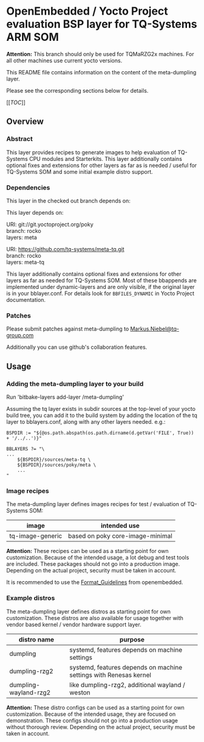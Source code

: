 # OpenEmbedded / Yocto Project evaluation BSP layer for TQ-Systems ARM SOM

**Attention:** This branch should only be used for TQMaRZG2x machines. For all
other machines use current yocto versions.

This README file contains information on the content of the meta-dumpling layer.

Please see the corresponding sections below for details.

[[_TOC_]]

## Overview

### Abstract

This layer provides recipes to generate images to help evaluation of
TQ-Systems CPU modules and Starterkits. This layer additionally contains
optional fixes and extensions for other layers as far as is needed / useful
for TQ-Systems SOM and some initial example distro support.

### Dependencies

This layer in the checked out branch depends on:

This layer depends on:

  URI: git://git.yoctoproject.org/poky  
  branch: rocko  
  layers: meta  

  URI: https://github.com/tq-systems/meta-tq.git  
  branch: rocko  
  layers: meta-tq  

This layer additionally contains optional fixes and extensions for other layers
as far as needed for TQ-Systems SOM. Most of these bbappends are implemented
under dynamic-layers and are only visible, if the original layer is in your
bblayer.conf. For details look for `BBFILES_DYNAMIC` in Yocto Project
documentation.

### Patches

Please submit patches against meta-dumpling to Markus.Niebel@tq-group.com

Additionally you can use github's collaboration features.

## Usage

### Adding the meta-dumpling layer to your build

Run 'bitbake-layers add-layer <path-to-meta-dumpling>/meta-dumpling'

Assuming the tq layer exists in subdir sources at the top-level of your
yocto build tree, you can add it to the build system by adding the
location of the tq layer to bblayers.conf, along with any
other layers needed. e.g.:

```
BSPDIR := "${@os.path.abspath(os.path.dirname(d.getVar('FILE', True)) + '/../..')}"

BBLAYERS ?= "\
...
    ${BSPDIR}/sources/meta-tq \
    ${BSPDIR}/sources/poky/meta \
    ...
"
```

### Image recipes

The meta-dumpling layer defines images recipes for test / evaluation of
TQ-Systems SOM:

| image                  | intended use                                                  |
| ---------------------- | ------------------------------------------------------------- |
| tq-image-generic       | based on poky core-image-minimal                              |

**Attention:** These recipes can be used as a starting point for own customization.
Because of the intended usage, a lot debug and test tools are included.
These packages should not go into a production image. Depending on the actual
project, security must be taken in account.

It is recommended to use the [Format_Guidelines](https://www.openembedded.org/wiki/Styleguide#Format_Guidelines)
from openembedded.

### Example distros

The meta-dumpling layer defines distros as starting point for own customization.
These distros are also available for usage together with vendor based kernel /
vendor hardware support layer.

| distro name           | purpose                                                           |
| --------------------- | ----------------------------------------------------------------- |
| dumpling              | systemd, features depends on machine settings                     |
| dumpling-rzg2         | systemd, features depends on machine settings with Renesas kernel |
| dumpling-wayland-rzg2 | like dumpling-rzg2, additional wayland / weston                   |

**Attention:** These distro configs can be used as a starting point for own
customization. Because of the intended usage, they are focused on demonstration.
These configs should not go into a production usage without thorough review.
Depending on the actual project, security must be taken in account.
